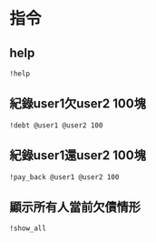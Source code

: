 # 指令

## help
```
!help
```

## 紀錄user1欠user2 100塊
```
!debt @user1 @user2 100
```
## 紀錄user1還user2 100塊
```
!pay_back @user1 @user2 100
```
## 顯示所有人當前欠債情形
```
!show_all
```
